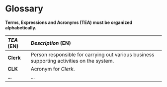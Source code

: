 # Glossary

**Terms, Expressions and Acronyms (TEA) must be organized alphabetically.**

| **_TEA_** (EN)  |  **_Description_** (EN)                                           |                                       
|:------------------------|:--------------------------------------------|
| **Clerk** |  Person responsible for carrying out various business supporting activities on the system. |
| **CLK** |  Acronym for _Clerk_.|
| **...** |  ...|








